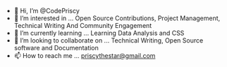 - 👋 Hi, I’m @CodePriscy
- 👀 I’m interested in ... Open Source Contributions, Project Management, Technical Writing And Community Engagement
- 🌱 I’m currently learning ... Learning Data Analysis and CSS
- 💞️ I’m looking to collaborate on ... Technical Writing, Open Source software and Documentation
- 📫 How to reach me ... priscythestar@gmail.com

<!---
CodePriscy/CodePriscy is a ✨ special ✨ repository because its `README.md` (this file) appears on your GitHub profile.
You can click the Preview link to take a look at your changes.
--->
